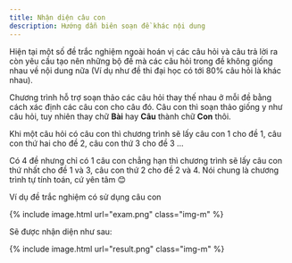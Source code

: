 ```yaml
---
title: Nhận diện câu con
description: Hướng dẫn biên soạn đề khác nội dung
---
```


Hiện tại một số đề trắc nghiệm ngoài hoán vị các câu hỏi và câu trả lời ra còn yêu cầu tạo nên những bộ đề mà các câu hỏi trong đề không giống nhau về nội dung nữa (Ví dụ như đề thi đại học có tới 80% câu hỏi là khác nhau). 

Chương trình hỗ trợ soạn thảo các câu hỏi thay thế nhau ở mỗi đề bằng cách xác định các câu con cho câu đó. Câu con thì soạn thảo giống y như câu hỏi, tuy nhiên thay chữ **Bài** hay **Câu** thành chữ **Con** thôi.

Khi một câu hỏi có câu con thì chương trình sẽ lấy câu con 1 cho đề 1, câu con thứ hai cho đề 2, câu con thứ 3 cho đề 3 …

Có 4 đề nhưng chỉ có 1 câu con chẳng hạn thì chương trình sẽ lấy câu con thứ nhất cho đề 1 và 3, câu con thứ 2 cho đề 2 và 4. Nói chung là chương trình tự tính toán, cứ yên tâm 😊

Ví dụ đề trắc nghiệm có sử dụng câu con

{% include image.html url="exam.png" class="img-m" %}

Sẽ được nhận diện như sau:

{% include image.html url="result.png" class="img-m" %}